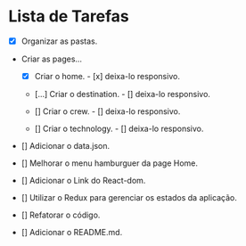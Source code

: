 # Lista de Tarefas

- [x] Organizar as pastas.

- Criar as pages...
  - [x] Criar o home. - [x] deixa-lo responsivo.

  - [...] Criar o destination. - [] deixa-lo responsivo.

  - [] Criar o crew. - [] deixa-lo responsivo.

  - [] Criar o technology. - [] deixa-lo responsivo.

- [] Adicionar o data.json.

- [] Melhorar o menu hamburguer da page Home.

- [] Adicionar o Link do React-dom.

- [] Utilizar o Redux para gerenciar os estados da aplicação.

- [] Refatorar o código. 

- [] Adicionar o README.md.